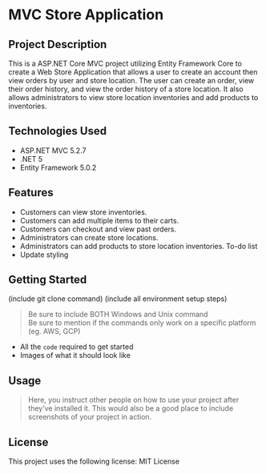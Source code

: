 # MVC Store Application
## Project Description
This is a ASP.NET Core MVC project utilizing Entity Framework Core to create a Web Store Application that allows a user to create an account then view orders by user and store location. The user can create an order, view their order history, and view the order history of a store location. It also allows administrators to view store location inventories and add products to inventories.
## Technologies Used
* ASP.NET MVC 5.2.7
* .NET 5
* Entity Framework 5.0.2 
## Features
* Customers can view store inventories.
* Customers can add multiple items to their carts.
* Customers can checkout and view past orders.
* Administrators can create store locations.
* Administrators can add products to store location inventories.
To-do list
* Update styling
## Getting Started
(include git clone command)
(include all environment setup steps)
> Be sure to include BOTH Windows and Unix command  
> Be sure to mention if the commands only work on a specific platform (eg. AWS, GCP)
- All the `code` required to get started
- Images of what it should look like
## Usage
> Here, you instruct other people on how to use your project after they’ve installed it. This would also be a good place to include screenshots of your project in action.
## License
This project uses the following license: MIT License
